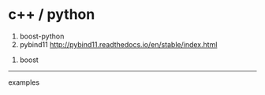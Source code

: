 c++ / python
============

1. boost-python 
2. pybind11 http://pybind11.readthedocs.io/en/stable/index.html

>
1. boost
-----

examples